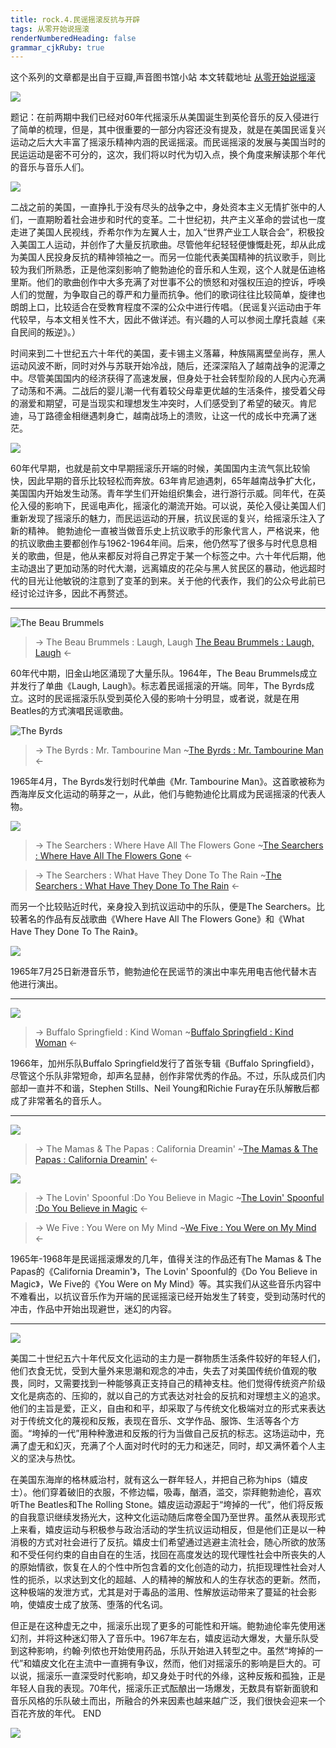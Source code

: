 ```yaml
---
title: rock.4.民谣摇滚反抗与开辟
tags: 从零开始说摇滚
renderNumberedHeading: false
grammar_cjkRuby: true
---
```


这个系列的文章都是出自于豆瓣,声音图书馆小站
本文转载地址 [从零开始说摇滚](https://www.douban.com/note/620614008/)

![](https://raw.githubusercontent.com/OliverRen/olili_blog_img/master/rock.4.民谣摇滚反抗与开辟/2020913/1600011054193.png)

题记：在前两期中我们已经对60年代摇滚乐从美国诞生到英伦音乐的反入侵进行了简单的梳理，但是，其中很重要的一部分内容还没有提及，就是在美国民谣复兴运动之后大大丰富了摇滚乐精神内涵的民谣摇滚。而民谣摇滚的发展与美国当时的民运运动是密不可分的，这次，我们将以时代为切入点，换个角度来解读那个年代的音乐与音乐人们。

![](https://raw.githubusercontent.com/OliverRen/olili_blog_img/master/rock.4.民谣摇滚反抗与开辟/2020913/1600011642565.png)

二战之前的美国，一直挣扎于没有尽头的战争之中，身处资本主义无情扩张中的人们，一直期盼着社会进步和时代的变革。二十世纪初，共产主义革命的尝试也一度走进了美国人民视线，乔希尔作为左翼人士，加入“世界产业工人联合会”，积极投入美国工人运动，并创作了大量反抗歌曲。尽管他年纪轻轻便慷慨赴死，却从此成为美国人民投身反抗的精神领袖之一。而另一位能代表美国精神的抗议歌手，则比较为我们所熟悉，正是他深刻影响了鲍勃迪伦的音乐和人生观，这个人就是伍迪格里斯。他们的歌曲创作中大多充满了对世事不公的愤怒和对强权压迫的控诉，呼唤人们的觉醒，为争取自己的尊严和力量而抗争。他们的歌词往往比较简单，旋律也朗朗上口，比较适合在受教育程度不深的公众中进行传唱。（民谣复兴运动由于年代较早，与本文相关性不大，因此不做详述。有兴趣的人可以参阅土摩托袁越《来自民间的叛逆》。）

时间来到二十世纪五六十年代的美国，麦卡锡主义落幕，种族隔离壁垒尚存，黑人运动风波不断，同时对外与苏联开始冷战，随后，还深深陷入了越南战争的泥潭之中。尽管美国国内的经济获得了高速发展，但身处于社会转型阶段的人民内心充满了动荡和不满。二战后的婴儿潮一代有着较父母辈更优越的生活条件，接受着父母的溺爱和期望，可是当现实和理想发生冲突时，人们感受到了希望的破灭。肯尼迪，马丁路德金相继遇刺身亡，越南战场上的溃败，让这一代的成长中充满了迷茫。

![](https://raw.githubusercontent.com/OliverRen/olili_blog_img/master/rock.4.民谣摇滚反抗与开辟/2020913/1600011642649.png)


60年代早期，也就是前文中早期摇滚乐开端的时候，美国国内主流气氛比较愉快，因此早期的音乐比较轻松而奔放。63年肯尼迪遇刺，65年越南战争扩大化，美国国内开始发生动荡。青年学生们开始组织集会，进行游行示威。同年代，在英伦入侵的影响下，民谣电声化，摇滚化的潮流开始。可以说，英伦入侵让美国人们重新发现了摇滚乐的魅力，而民运运动的开展，抗议民谣的复兴，给摇滚乐注入了新的精神。
鲍勃迪伦一直被当做音乐史上抗议歌手的形象代言人，严格说来，他的抗议歌曲主要都创作与1962-1964年间。后来，他仍然写了很多与时代息息相关的歌曲，但是，他从来都反对将自己界定于某一个标签之中。六十年代后期，他主动退出了更加动荡的时代大潮，远离嬉皮的花朵与黑人贫民区的暴动，他远超时代的目光让他敏锐的注意到了变革的到来。关于他的代表作，我们的公众号此前已经讨论过许多，因此不再赘述。

---

![The Beau Brummels](https://raw.githubusercontent.com/OliverRen/olili_blog_img/master/rock.4.民谣摇滚反抗与开辟/2020913/1600011642508.png)

> -> The Beau Brummels : Laugh, Laugh
> [The Beau Brummels : Laugh, Laugh](http://i.y.qq.com/v8/playsong.html?songmid=004QyAKI2pOqvN&ADTAG=weixin_gzh#wechat_redirect) <-

60年代中期，旧金山地区涌现了大量乐队。1964年，The Beau Brummels成立并发行了单曲《Laugh, Laugh》。标志着民谣摇滚的开端。同年，The Byrds成立。这时的民谣摇滚乐队受到英伦入侵的影响十分明显，或者说，就是在用Beatles的方式演唱民谣歌曲。

![The Byrds](https://raw.githubusercontent.com/OliverRen/olili_blog_img/master/rock.4.民谣摇滚反抗与开辟/2020913/1600011642566.png)

> -> The Byrds : Mr. Tambourine Man
> ~[The Byrds : Mr. Tambourine Man](https://music.163.com/song/media/outer/url?id=21951903.mp3) <-

1965年4月，The Byrds发行划时代单曲《Mr. Tambourine Man》。这首歌被称为西海岸反文化运动的萌芽之一，从此，他们与鲍勃迪伦比肩成为民谣摇滚的代表人物。

![](https://raw.githubusercontent.com/OliverRen/olili_blog_img/master/rock.4.民谣摇滚反抗与开辟/2020913/1600011642567.png)
  
> -> The Searchers : Where Have All The Flowers Gone
> ~[The Searchers : Where Have All The Flowers Gone](https://music.163.com/song/media/outer/url?id=3608045.mp3) <-

> -> The Searchers : What Have They Done To The Rain
> ~[The Searchers : What Have They Done To The Rain](https://music.163.com/song/media/outer/url?id=3606802.mp3) <-

而另一个比较贴近时代，亲身投入到抗议运动中的乐队，便是The Searchers。比较著名的作品有反战歌曲《Where Have All The Flowers Gone》和《What Have They Done To The Rain》。

![](https://raw.githubusercontent.com/OliverRen/olili_blog_img/master/rock.4.民谣摇滚反抗与开辟/2020913/1600011642568.png)

1965年7月25日新港音乐节，鲍勃迪伦在民谣节的演出中率先用电吉他代替木吉他进行演出。

---

![](https://raw.githubusercontent.com/OliverRen/olili_blog_img/master/rock.4.民谣摇滚反抗与开辟/2020913/1600011642647.png)

> -> Buffalo Springfield : Kind Woman
> ~[Buffalo Springfield : Kind Woman](https://music.163.com/song/media/outer/url?id=16753792.mp3) <-

1966年，加州乐队Buffalo Springfield发行了首张专辑《Buffalo Springfield》，尽管这个乐队非常短命，却声名显赫，创作非常优秀的作品。不过，乐队成员们内部却一直并不和谐，Stephen Stills、Neil Young和Richie Furay在乐队解散后都成了非常著名的音乐人。

---

![](https://raw.githubusercontent.com/OliverRen/olili_blog_img/master/rock.4.民谣摇滚反抗与开辟/2020913/1600011642823.png)

> -> The Mamas & The Papas : California Dreamin'
> ~[The Mamas & The Papas : California Dreamin'](https://music.163.com/song/media/outer/url?id=26516077.mp3) <-

![](https://raw.githubusercontent.com/OliverRen/olili_blog_img/master/rock.4.民谣摇滚反抗与开辟/2020913/1600011642650.png)

> -> The Lovin' Spoonful :Do You Believe in Magic
> ~[The Lovin' Spoonful :Do You Believe in Magic](https://music.163.com/song/media/outer/url?id=19419818.mp3) <-
  
> -> We Five : You Were on My Mind
> ~[We Five : You Were on My Mind](https://music.163.com/song/media/outer/url?id=542412302.mp3) <-

1965年-1968年是民谣摇滚爆发的几年，值得关注的作品还有The Mamas & The Papas的《California Dreamin'》，The Lovin' Spoonful的《Do You Believe in Magic》，We Five的《You Were on My Mind》等。其实我们从这些音乐内容中不难看出，以抗议音乐作为开端的民谣摇滚已经开始发生了转变，受到动荡时代的冲击，作品中开始出现避世，迷幻的内容。

--- 

![](https://raw.githubusercontent.com/OliverRen/olili_blog_img/master/rock.4.民谣摇滚反抗与开辟/2020913/1600011643116.png)


美国二十世纪五六十年代反文化运动的主力是一群物质生活条件较好的年轻人们，他们衣食无忧，受到大量外来思潮和观念的冲击，失去了对美国传统价值观的敬畏，同时，又需要找到一种能够真正支持自己的精神支柱。他们觉得传统资产阶级文化是病态的、压抑的，就以自己的方式表达对社会的反抗和对理想主义的追求。他们的主旨是爱，正义，自由和和平，却采取了与传统文化极端对立的形式来表达对于传统文化的蔑视和反叛，表现在音乐、文学作品、服饰、生活等各个方面。“垮掉的一代”用种种激进和反叛的行为当做自己反抗的标志。这场运动中，充满了虚无和幻灭，充满了个人面对时代时的无力和迷茫，同时，却又满怀着个人主义的坚决与热忱。

在美国东海岸的格林威治村，就有这么一群年轻人，并把自己称为hips（嬉皮士）。他们穿着破旧的衣服，不修边幅，吸毒，酗酒，滥交，崇拜鲍勃迪伦，喜欢听The Beatles和The Rolling Stone。嬉皮运动源起于“垮掉的一代”，他们将反叛的自我意识继续发扬光大，这种文化运动随后席卷全国乃至世界。虽然从表现形式上来看，嬉皮运动与积极参与政治活动的学生抗议运动相反，但是他们正是以一种消极的方式对社会进行了反抗。嬉皮士们希望通过逃避主流社会，随心所欲的放荡和不受任何约束的自由自在的生活，找回在高度发达的现代理性社会中所丧失的人的原始情欲，恢复在人的个性中所包含着的文化创造的动力，抗拒现理性社会对人性的扼杀，以求达到文化的超越、人的精神的解放和人的生存状态的更新。然而，这种极端的发泄方式，尤其是对于毒品的滥用、性解放运动带来了蔓延的社会影响，使嬉皮士成了放荡、堕落的代名词。

但正是在这种虚无之中，摇滚乐出现了更多的可能性和开端。鲍勃迪伦率先使用迷幻剂，并将这种迷幻带入了音乐中。1967年左右，嬉皮运动大爆发，大量乐队受到这种影响，约翰·列侬也开始使用药品，乐队开始进入转型之中。虽然“垮掉的一代”和嬉皮文化在主流中一直拥有争议，然而，他们对摇滚乐的影响是巨大的。可以说，摇滚乐一直深受时代影响，却又身处于时代的外缘，这种反叛和孤独，正是年轻人自我的表现。70年代，摇滚乐正式酝酿出一场爆发，无数具有崭新面貌和音乐风格的乐队破土而出，所融合的外来因素也越来越广泛，我们很快会迎来一个百花齐放的年代。
END

![](https://raw.githubusercontent.com/OliverRen/olili_blog_img/master/rock.4.民谣摇滚反抗与开辟/2020913/1600011642648.png)
  